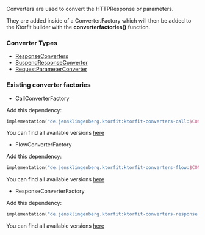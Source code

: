 Converters are used to convert the HTTPResponse  or parameters.

They are added inside of a Converter.Factory which will then be added to the Ktorfit builder with the **converterfactories()** function.

### Converter Types
* [ResponseConverters](./responseconverter.md)
* [SuspendResponseConverter](./suspendresponseconverter.md)
* [RequestParameterConverter](./requestparameterconverter.md)

### Existing converter factories
* CallConverterFactory
  
Add this dependency:
```kotlin
implementation("de.jensklingenberg.ktorfit:ktorfit-converters-call:$CONVERTER_VERSION")
```

You can find all available versions [here](https://repo.maven.apache.org/maven2/de/jensklingenberg/ktorfit/ktorfit-converters-call/)

* FlowConverterFactory

Add this dependency:
```kotlin
implementation("de.jensklingenberg.ktorfit:ktorfit-converters-flow:$CONVERTER_VERSION")
```

You can find all available versions [here](https://repo.maven.apache.org/maven2/de/jensklingenberg/ktorfit/ktorfit-converters-flow/)

* ResponseConverterFactory

Add this dependency:
```kotlin
implementation("de.jensklingenberg.ktorfit:ktorfit-converters-response:$CONVERTER_VERSION")
```

You can find all available versions [here](https://repo.maven.apache.org/maven2/de/jensklingenberg/ktorfit/ktorfit-converters-response/)

